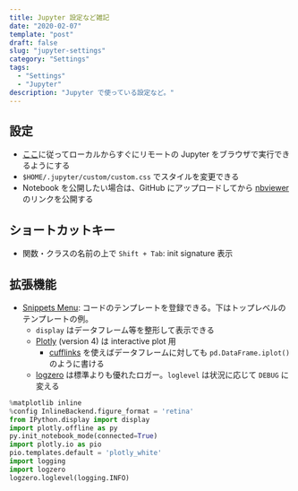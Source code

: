 ```yaml
---
title: Jupyter 設定など雑記
date: "2020-02-07"
template: "post"
draft: false
slug: "jupyter-settings"
category: "Settings"
tags:
  - "Settings"
  - "Jupyter"
description: "Jupyter で使っている設定など。"
---
```


## 設定

- [ここ]()に従ってローカルからすぐにリモートの Jupyter をブラウザで実行できるようにする
- `$HOME/.jupyter/custom/custom.css` でスタイルを変更できる
- Notebook を公開したい場合は、GitHub にアップロードしてから [nbviewer](https://nbviewer.jupyter.org/) のリンクを公開する

## ショートカットキー

- 関数・クラスの名前の上で `Shift + Tab`: init signature 表示

## 拡張機能

- [Snippets Menu](https://jupyter-contrib-nbextensions.readthedocs.io/en/latest/nbextensions/snippets_menu/readme.html): コードのテンプレートを登録できる。下はトップレベルのテンプレートの例。
  - `display` はデータフレーム等を整形して表示できる
  - [Plotly](https://plot.ly/python/) (version 4) は interactive plot 用
    - [cufflinks](https://github.com/santosjorge/cufflinks) を使えばデータフレームに対しても `pd.DataFrame.iplot()` のように書ける
  - [logzero](https://logzero.readthedocs.io/en/latest/) は標準よりも優れたロガー。`loglevel` は状況に応じて `DEBUG` に変える

```python
%matplotlib inline
%config InlineBackend.figure_format = 'retina'
from IPython.display import display
import plotly.offline as py
py.init_notebook_mode(connected=True)
import plotly.io as pio
pio.templates.default = 'plotly_white'
import logging
import logzero
logzero.loglevel(logging.INFO)
```

